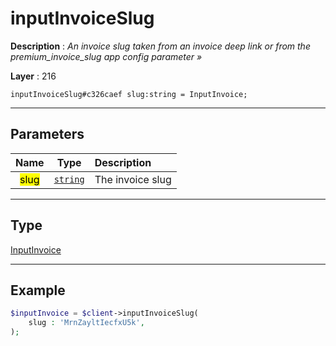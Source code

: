# inputInvoiceSlug

**Description** : *An invoice slug taken from an invoice deep link or from the premium\_invoice\_slug app config parameter &raquo;*

**Layer** : 216

```tl
inputInvoiceSlug#c326caef slug:string = InputInvoice;
```

---

## Parameters

| Name | Type | Description |
| :---: | :---: | :--- |
| <mark>slug</mark> | [`string`](type/string) | The invoice slug |

---

## Type

[InputInvoice](type/InputInvoice)

---

## Example

```php
$inputInvoice = $client->inputInvoiceSlug(
	slug : 'MrnZayltIecfxU5k',
);
```
